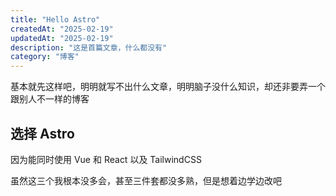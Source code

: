 ```yaml
---
title: "Hello Astro"
createdAt: "2025-02-19"
updatedAt: "2025-02-19"
description: "这是首篇文章，什么都没有"
category: "博客"
---
```


基本就先这样吧，明明就写不出什么文章，明明脑子没什么知识，却还非要弄一个跟别人不一样的博客

## 选择 Astro

因为能同时使用 Vue 和 React 以及 TailwindCSS

虽然这三个我根本没多会，甚至三件套都没多熟，但是想着边学边改吧
